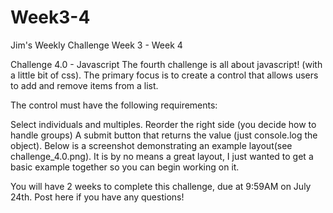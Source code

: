 Week3-4
=======

Jim's Weekly Challenge Week 3 - Week 4

Challenge 4.0 - Javascript
The fourth challenge is all about javascript! (with a little bit of css). The primary focus is to create a control that allows users to add and remove items from a list.

The control must have the following requirements:

Select individuals and multiples.
Reorder the right side (you decide how to handle groups)
A submit button that returns the value (just console.log the object).
Below is a screenshot demonstrating an example layout(see challenge_4.0.png). It is by no means a great layout, I just wanted to get a basic example together so you can begin working on it.

You will have 2 weeks to complete this challenge, due at 9:59AM on July 24th. Post here if you have any questions!